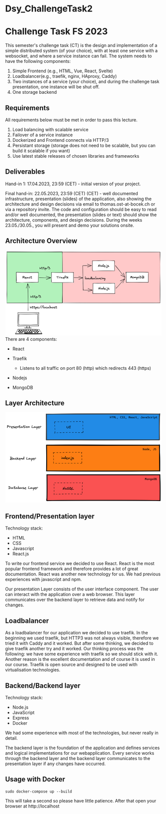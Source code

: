 # Dsy_ChallengeTask2

# Challenge Task FS 2023

This semester's challenge task (CT) is the design and implementation of a simple distributed system (of your choice), with at least one service with a websocket, and where a service instance can fail. The system needs to have the following components:

1. Simple Frontend (e.g., HTML, Vue, React, Svelte)
2. Loadbalancer(e.g., traefik, nginx, HAproxy, Caddy)
3. Two instances of a service (your choice), and during the challenge task presentation, one instance will be shut off.
4. One storage backend

## Requirements

All requirements below must be met in order to pass this lecture.
1. Load balancing with scalable service
2. Failover of a service instance
3. Dockerized and Frontend connects via HTTP/3
4. Persistant storage (storage does not need to be scalable, but you can build it scalable if you want)
5. Use latest stable releases of chosen libraries and frameworks


## Deliverables

Hand-in 1: 17.04.2023, 23:59 (CET)  - initial version of your project.

Final hand-in: 22.05.2023, 23:59 (CET) (CET) - well documented infrastructure, presentation (slides) of the application, also showing the architecture and design decisions via email to thomas.ost-at-bocek.ch or via a repository invite. The code and configuration should be easy to read and/or well documented, the presentation (slides or text) should show the architecture, components, and design decisions. During the weeks 23.05./30.05., you will present and demo your solutions onsite.

## Architecture Overview
![Architecture](/images/architecture.png)
There are 4 components:
- React

- Traefik
  - Listens to all traffic on port 80 (http) which redirects 443 (https)

- Nodejs

- MongoDB

## Layer Architecture
![Layer](/images/layer_architecture.png)

## Frontend/Presentation layer
Technology stack:
- HTML
- CSS
- Javascript
- React.js

To write our frontend service we decided to use React. React is the most popular frontend framework and therefore provides a lot of great documentation. React was another new technology for us. We had previous experiences with javascript and npm.

Our presentation Layer consists of the user interface component. The user can interact with the application over a web browser. This layer communicates over the backend layer to retrieve data and notify for changes.

## Loadbalancer
As a loadbalancer for our application we decided to use traefik. In the beginning we used traefik, but HTTP3 was not always visible, therefore we tried it with Caddy and it worked. But after some thinking, we decided to give traefik another try and it worked. Our thinking process was the following: we have some experience with traefik so we should stick with it. Another reason is the excellent documentation and of course it is used in our course. Traefik is open source and designed to be used with virtualisation technologies.

## Backend/Backend layer
Technology stack:
- Node.js
- JavaScript
- Express
- Docker

We had some experience with most of the technologies, but never really in detail.

The backend layer is the foundation of the application and defines services and logical implementations for our webapplication. Every service works through the backend layer and the backend layer communicates to the presentation layer if any changes have occurred.

## Usage with Docker

```
sudo docker-compose up --build
```
This will take a second so please have little patience.
After that open your browser at http://localhost
